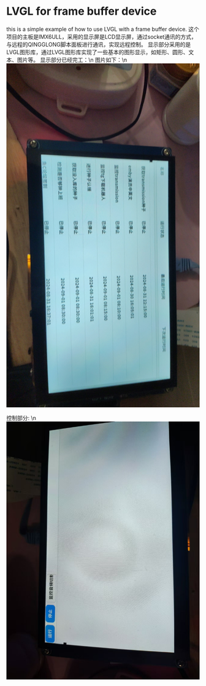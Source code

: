 # LVGL for frame buffer device

this is a simple example of how to use LVGL with a frame buffer device.
这个项目的主板是IMX6ULL，采用的显示屏是LCD显示屏，通过socket通讯的方式，与远程的QINGGLONG脚本面板进行通讯，实现远程控制。
显示部分采用的是LVGL图形库，通过LVGL图形库实现了一些基本的图形显示，如矩形、圆形、文本、图片等。
显示部分已经完工：\n
图片如下：\n
![显示图片](/read_me_img/display_sample.jpg)

控制部分: \n
![控制图片](/read_me_img/control_sample.jpg)
